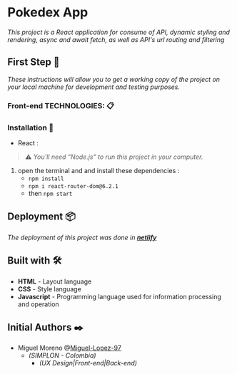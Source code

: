 # Pokedex App

_This project is a React application for consume of API, dynamic styling and rendering, async and await fetch, as well as API's url routing and filtering_

## First Step 🚀

_These instructions will allow you to get a working copy of the project on your local machine for development and testing purposes._


### Front-end TECHNOLOGIES: 📋

### Installation 🔧

-  React : 
 > ⚠️ _You'll need _"Node.js"_ to run this project in your computer._ 
 1. open the terminal and and install these dependencies  :   
    - `npm install`
    - `npm i react-router-dom@6.2.1`
    - then `npm start`

## Deployment 📦

_The deployment of this project was done in [**netlify**](https://miguel-lopez-pokedex-api.netlify.app)_

## Built with 🛠️

* **HTML** - Layout language
* **CSS** - Style language
* **Javascript** - Programming language used for information processing and operation

## Initial Authors ✒️

- Miguel Moreno @[Miguel-Lopez-97](https://github.com/Miguel-Lopez-97)
   -  _(SIMPLON - Colombia)_
       -  _(UX Design|Front-end|Back-end)_

